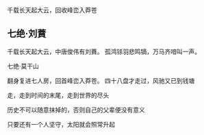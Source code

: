 千载长天起大云，回收峰峦入莽苍


## 七绝·刘蕡

千载长天起大云，中唐俊伟有刘蕡。
孤鸿铩羽悲鸣镝，万马齐喑叫一声。


七绝·莫干山

翻身复进七人房，回首峰峦入莽苍。
四十八盘才走过，风驰又已到钱塘

走，走到时间的末尾，走到世界的尽头

历史不可以随意抹掉的，否则自己的父辈便没有意义

只要还有一个人坚守，太阳就会照常升起
